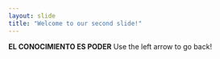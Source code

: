 ```yaml
---
layout: slide
title: "Welcome to our second slide!"
---
```

**EL CONOCIMIENTO ES PODER**
Use the left arrow to go back!
